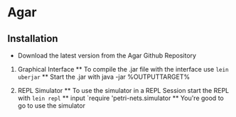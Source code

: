 # Agar

## Installation

* Download the latest version from the Agar Github Repository

1. Graphical Interface
** To compile the .jar file with the interface use `lein uberjar`
** Start the .jar with java -jar %OUTPUTTARGET%

2. REPL Simulator
** To use the simulator in a REPL Session start the REPL with `lein repl`
** input `require 'petri-nets.simulator
** You're good to go to use the simulator
